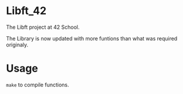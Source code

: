 # Libft_42
The Libft project at 42 School.

The Library is now updated with more funtions than what was required originaly.

# Usage
```make``` to compile functions.
